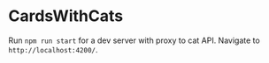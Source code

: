# CardsWithCats

Run `npm run start` for a dev server with proxy to cat API. Navigate to `http://localhost:4200/`.
